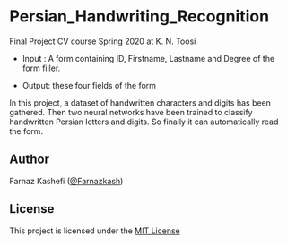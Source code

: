 # Persian_Handwriting_Recognition
Final Project CV course Spring 2020 at K. N. Toosi

*   Input : A form containing ID, Firstname, Lastname and Degree of the form filler.

*   Output: these four fields of the form

In this project, a dataset of handwritten characters and digits has been gathered. Then two neural networks have been trained to classify handwritten Persian letters and digits. So finally it can automatically read the form.


Author
-------
Farnaz Kashefi ([@Farnazkash](https://github.com/Farnazkash))

License
-------
This project is licensed under the [MIT License](https://github.com/Farnazkash/Persian_Handwriting_Recognition/blob/master/LICENSE)
